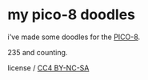# my pico-8 doodles

i've made some doodles for the [PICO-8](https://www.lexaloffle.com/pico-8.php).

235 and counting.

license / [CC4 BY-NC-SA](https://creativecommons.org/licenses/by-nc-sa/4.0/)
